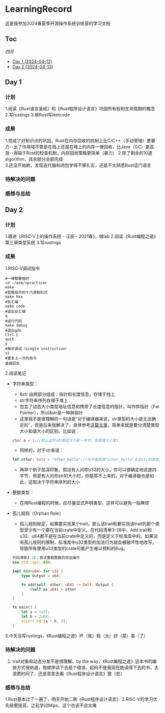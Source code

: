 # LearningRecord

这是我参加2024春夏季开源操作系统训练营的学习文档

## Toc

*四月*
* [Day   1    (2024-04-12)](#0)  
* [Day   2    (2024-04-13)](#1)   

<span id="0"></span>
## Day 1

### 计划

   1.阅读《Rust语言圣经》和《Rust程序设计语言》巩固所有权和生命周期的概念     
   2.写rustings
   3.用Rust写leetcode

### 成果 

   1.完成了对知识点的巩固，Rust在内存回收的机制上比C/C++（手动管理）更暴力--出了作用域不管是在栈上还是在堆上的内存一律回收，比Java（GC）更高效--得益于Rust的检查机制，内存回收策略更简单（暴力）
   2.除了剩余的10道algorithm，其余部分全部完成        
   3.还没开始刷，发现迭代器和闭包学得不够扎实，还是不太熟悉Rust这门语言

### 待解决的问题

### 感想与总结


<span id="1"></span>
## Day 2

### 计划

   1.跟进《RISC-V上的操作系统 - 汪辰 - 2021春》，做lab
   2.阅读《Rust编程之道》第三章类型系统
   3.写rustings

### 成果

   1.RISC-V调试指令
   ```shell
   #一律都要做的
   cd ~/asm/<practice>
   make
   #查看指令的十六进制形式
   make hex
   #反汇编
   make code
   #退出反汇编
   q
   #运行代码
   make debug
   #退出gdb
   Ctrl-C
   quit
   y
   #单步调试（single instruction）
   si
   #重复上一次的命令
   直接回车
   ```
   2.阅读笔记
   - 字符串类型：
     - &str 由两部分组成：指针和长度信息，存储于栈上
     - str字符串序列存储于堆上
     - 包含了动态大小类型地址信息和携带了长度信息的指针，叫作胖指针（Fat Pointer），所以&str是一种胖指针
     - 这里我不是很理解的一句话是“对于编译器来说，str类型的大小是无法确定的”，但是后来我解决了，具体参考[这篇文章](https://zhuanlan.zhihu.com/p/597405802)，简单来就是要分清楚类型大小和值大小的区别。比如说：
      ```cpp
      char a = 1;//那么此时a的类型大小是一字节，但是值大小是1
      ```
     - 同样的，对于str来说：
      ```rust
      let other: &str = "other_hello";//你不能脱离"other_hello"去谈str的类型大小
      ```
     - 再举个例子加深印象，假设有人问你u32的大小，你可以很确定地说是四字节，但是有人问你str的大小时，你是答不上来的，对于编译器也是如此，这取决于字符串序列的大小 

   - 整数类型：
     - 在用Rust编程的时候，应尽量显式声明类型，这样可以避免一些麻烦
   - 孤儿规则（Orphan Rule）
     - 孤儿规则规定，如果要实现某个trait，那么该trait和要实现该trait的那个类型至少有一个要在当前crate中定义。在代码清单3-28中，Add trait和u32、u64都不是在当前crate中定义的，而是定义于标准库中的。如果没有孤儿规则的限制，标准库中u32类型的加法行为就会被破坏性地改写，导致所有使用u32类型的crate可能产生难以预料的Bug。
      ```rust
      代码清单3-28：尝试重载整数的加法操作
      use std::ops::Add;

      impl Add<u64> for u32 {
          type Output = u64;

          fn add(self, other: u64) -> Self::Output {
              (self as u64) + other
          }
      }

      fn main() {
          let a = 1u32;
          let b = 2u64;
          assert_eq!(a + b, 3);
      }
      ```
   3.今天没写rustings，《Rust编程之道》坏（我）我（太）好（菜）事（了）
### 待解决的问题

   1. trait对象和动态分发不是很理解，by the way，《Rust编程之道》这本书的编排方式很劝退，按顺序读下去是个错误，起码不是我现在能读得下去的书，太浪费时间了，还是乖乖去看《Rust程序设计语言》罢（悲）

### 感想与总结
   1.Rust基本过了一遍了，明天开始二刷《Rust程序设计语言》
   2.RISC-V的学习优先级要提高，之前学过Mips，这个也该不会太难
